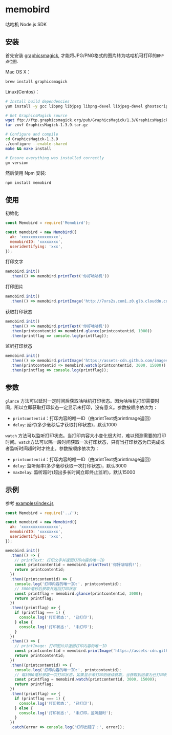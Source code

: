 # memobird
咕咕机 Node.js SDK

## 安装

首先安装  [graphicsmagick](http://www.graphicsmagick.org), 才能将JPG/PNG格式的图片转为咕咕机可打印的`BMP点位图`.

Mac OS X：

    brew install graphicsmagick

Linux(Centos)：

```sh
# Install build dependencies
yum install -y gcc libpng libjpeg libpng-devel libjpeg-devel ghostscript libtiff libtiff-devel freetype freetype-devel

# Get GraphicsMagick source
wget ftp://ftp.graphicsmagick.org/pub/GraphicsMagick/1.3/GraphicsMagick-1.3.9.tar.gz
tar zxvf GraphicsMagick-1.3.9.tar.gz

# Configure and compile
cd GraphicsMagick-1.3.9
./configure --enable-shared
make && make install

# Ensure everything was installed correctly
gm version
```


然后使用 Npm 安装:

    npm install memobird


## 使用

初始化

```javascript
const Memobird = require('Memobird');

const memobird = new Memobird({
  ak: 'xxxxxxxxxxxxxxxx',
  memobirdID: 'xxxxxxxx',
  useridentifying: 'xxx',
});
```

打印文字

```javascript
memobird.init()
  .then(() => memobird.printText('你好咕咕机'))
```

打印图片

```javascript
memobird.init()
  .then(() => memobird.printImage('http://7xrs2s.com1.z0.glb.clouddn.com/5388545BF2D3F99643AFE22BE8C87B8A.jpg'))
```

获取打印状态

```javascript
memobird.init()
  .then(() => memobird.printText('你好咕咕机'))
  .then(printcontentid => memobird.glance(printcontentid, 1000))
  .then(printflag => console.log(printflag));
```

监听打印状态

```javascript
memobird.init()
  .then(() => memobird.printImage('https://assets-cdn.github.com/images/modules/logos_page/GitHub-Mark.png'))
  .then(printcontentid => memobird.watch(printcontentid, 3000, 15000))
  .then(printflag => console.log(printflag));
```

## 参数

`glance`  方法可以延时一定时间后获取咕咕机打印状态。因为咕咕机打印需要时间，所以立即获取打印状态一定显示未打印，没有意义。参数按顺序依次为：

- `printcontentid`：打印内容的唯一ID（由printText或printImage返回）
- `delay`: 延时(多少毫秒后才获取打印状态)，默认1000

`watch` 方法可以监听打印状态。当打印内容大小变化很大时，难以预测需要的打印时间。`watch`方法可以隔一段时间获取一次打印状态，只有当打印状态为已完成或者监听时间超时时才终止。参数按顺序依次为：

- `printcontentid`：打印内容的唯一ID（由printText或printImage返回）
- `delay`: 监听频率(多少毫秒获取一次打印状态)，默认3000
- `maxDelay`: 监听超时(超出多长时间立即终止监听)，默认15000

## 示例

参考 [examples/index.js]('https://github.com/sherluok/memobird/blob/master/examples/index.js')

```javascript
const Memobird = require('../');

const memobird = new Memobird({
  ak: 'xxxxxxxxxxxxxxxx',
  memobirdID: 'xxxxxxxx',
  useridentifying: 'xxx',
});

memobird.init()
  .then(() => {
    // printText: 打印文字并返回打印内容的唯一ID
    const printcontentid = memobird.printText('你好咕咕机!');
    return printcontentid;
  })
  .then((printcontentid) => {
    console.log('打印内容的唯一ID:', printcontentid);
    // 3000毫秒后获取并返回打印状态
    const printflag = memobird.glance(printcontentid, 3000);
    return printflag;
  })
  .then((printflag) => {
    if (printflag === 1) {
      console.log('打印状态:', '已打印');
    } else {
      console.log('打印状态:', '未打印');
    }
  })
  .then(() => {
    // printImage: 打印图片并返回打印内容的唯一ID
    const printcontentid = memobird.printImage('https://assets-cdn.github.com/images/modules/logos_page/GitHub-Mark.png');
    return printcontentid;
  })
  .then((printcontentid) => {
    console.log('打印内容的唯一ID:', printcontentid);
    // 每3000毫秒获取一次打印状态，如果显示未打印则继续获取，当获取到结果为已打印的状态或总用时超出15000毫秒，则终止并返回打印状态
    const printflag = memobird.watch(printcontentid, 3000, 15000);
    return printflag;
  })
  .then((printflag) => {
    if (printflag === 1) {
      console.log('打印状态:', '已打印');
    } else {
      console.log('打印状态:', '未打印，监听超时');
    }
  })
  .catch(error => console.log('打印出错了：', error));
```
